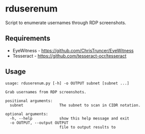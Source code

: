 # rduserenum
Script to enumerate usernames through RDP screenshots.
## Requirements ##
* EyeWitness - https://github.com/ChrisTruncer/EyeWitness
* Tesseract - https://github.com/tesseract-ocr/tesseract

## Usage ##
```
usage: rduserenum.py [-h] -o OUTPUT subnet [subnet ...]

Grab usernames from RDP screenshots.

positional arguments:
  subnet                The subnet to scan in CIDR notation.

optional arguments:
  -h, --help            show this help message and exit
  -o OUTPUT, --output OUTPUT
                        file to output results to

```
